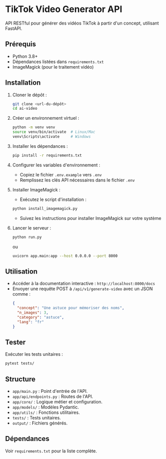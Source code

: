 # TikTok Video Generator API

API RESTful pour générer des vidéos TikTok à partir d'un concept, utilisant FastAPI.

## Prérequis
- Python 3.8+
- Dépendances listées dans `requirements.txt`
- ImageMagick (pour le traitement vidéo)

## Installation
1. Cloner le dépôt :
   ```bash
   git clone <url-du-dépôt>
   cd ai-video
   ```
2. Créer un environnement virtuel :
   ```bash
   python -m venv venv
   source venv/bin/activate  # Linux/Mac
   venv\Scripts\activate     # Windows
   ```
3. Installer les dépendances :
   ```bash
   pip install -r requirements.txt
   ```
4. Configurer les variables d'environnement :
   - Copiez le fichier `.env.example` vers `.env`
   - Remplissez les clés API nécessaires dans le fichier `.env`

5. Installer ImageMagick :
   - Exécutez le script d'installation :
   ```bash
   python install_imagemagick.py
   ```
   - Suivez les instructions pour installer ImageMagick sur votre système

6. Lancer le serveur :
   ```bash
   python run.py
   ```
   ou
   ```bash
   uvicorn app.main:app --host 0.0.0.0 --port 8000
   ```

## Utilisation
- Accéder à la documentation interactive : `http://localhost:8000/docs`
- Envoyer une requête POST à `/api/v1/generate-video` avec un JSON comme :
  ```json
  {
    "concept": "Une astuce pour mémoriser des noms",
    "n_images": 3,
    "category": "astuce",
    "lang": "fr"
  }
  ```

## Tester
Exécuter les tests unitaires :
```bash
pytest tests/
```

## Structure
- `app/main.py` : Point d'entrée de l'API.
- `app/api/endpoints.py` : Routes de l'API.
- `app/core/` : Logique métier et configuration.
- `app/models/` : Modèles Pydantic.
- `app/utils/` : Fonctions utilitaires.
- `tests/` : Tests unitaires.
- `output/` : Fichiers générés.

## Dépendances
Voir `requirements.txt` pour la liste complète.